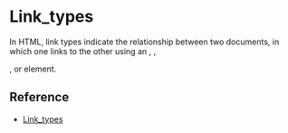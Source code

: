 # Link_types

In HTML, link types indicate the relationship between two documents, in which one links to the other using an <a>, <area>, <form>, or <link> element.

## Reference

- [Link_types](https://developer.mozilla.org/zh-CN/docs/Web/HTML/Link_types)
